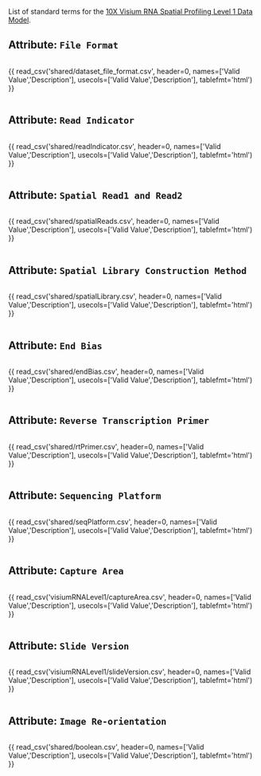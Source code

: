List of standard terms for the [10X Visium RNA Spatial Profiling Level 1 Data Model](../model/visiumRNALevel1.md).

## Attribute: `File Format`

<div style="max-height:650px; overflow-x: hidden; overflow-y: auto;">

{{ read_csv('shared/dataset_file_format.csv', header=0, names=['Valid Value','Description'], usecols=['Valid Value','Description'], tablefmt='html') }}

</div>


## Attribute: `Read Indicator`

<div style="max-height:650px; overflow-x: hidden; overflow-y: auto;">

{{ read_csv('shared/readIndicator.csv', header=0, names=['Valid Value','Description'], usecols=['Valid Value','Description'], tablefmt='html') }}

</div>


## Attribute: `Spatial Read1 and Read2`

<div style="max-height:650px; overflow-x: hidden; overflow-y: auto;">

{{ read_csv('shared/spatialReads.csv', header=0, names=['Valid Value','Description'], usecols=['Valid Value','Description'], tablefmt='html') }}

</div>


## Attribute: `Spatial Library Construction Method`

<div style="max-height:650px; overflow-x: hidden; overflow-y: auto;">

{{ read_csv('shared/spatialLibrary.csv', header=0, names=['Valid Value','Description'], usecols=['Valid Value','Description'], tablefmt='html') }}

</div>


## Attribute: `End Bias`

<div style="max-height:650px; overflow-x: hidden; overflow-y: auto;">

{{ read_csv('shared/endBias.csv', header=0, names=['Valid Value','Description'], usecols=['Valid Value','Description'], tablefmt='html') }}

</div>


## Attribute: `Reverse Transcription Primer`

<div style="max-height:650px; overflow-x: hidden; overflow-y: auto;">

{{ read_csv('shared/rtPrimer.csv', header=0, names=['Valid Value','Description'], usecols=['Valid Value','Description'], tablefmt='html') }}

</div>


## Attribute: `Sequencing Platform`

<div style="max-height:650px; overflow-x: hidden; overflow-y: auto;">

{{ read_csv('shared/seqPlatform.csv', header=0, names=['Valid Value','Description'], usecols=['Valid Value','Description'], tablefmt='html') }}

</div>


## Attribute: `Capture Area`

<div style="max-height:650px; overflow-x: hidden; overflow-y: auto;">

{{ read_csv('visiumRNALevel1/captureArea.csv', header=0, names=['Valid Value','Description'], usecols=['Valid Value','Description'], tablefmt='html') }}

</div>


## Attribute: `Slide Version`

<div style="max-height:650px; overflow-x: hidden; overflow-y: auto;">

{{ read_csv('visiumRNALevel1/slideVersion.csv', header=0, names=['Valid Value','Description'], usecols=['Valid Value','Description'], tablefmt='html') }}

</div>


## Attribute: `Image Re-orientation`

<div style="max-height:650px; overflow-x: hidden; overflow-y: auto;">

{{ read_csv('shared/boolean.csv', header=0, names=['Valid Value','Description'], usecols=['Valid Value','Description'], tablefmt='html') }}

</div>